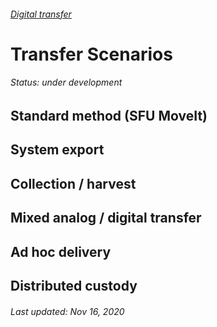 ###### [Digital transfer](../README.md)

# Transfer Scenarios
###### Status: under development

## Standard method (SFU MoveIt)

## System export

## Collection / harvest

## Mixed analog / digital transfer

## Ad hoc delivery

## Distributed custody

###### Last updated: Nov 16, 2020
